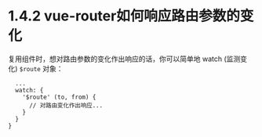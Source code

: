 # 1.4.2 vue-router如何响应路由参数的变化


复用组件时，想对路由参数的变化作出响应的话，你可以简单地 watch (监测变化) `$route` 对象：

```
  ...
  watch: {
    '$route' (to, from) {
      // 对路由变化作出响应...
    }
  }
}
```
